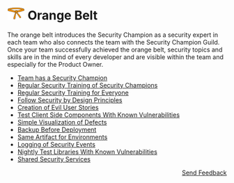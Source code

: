 # [<img src="https://raw.githubusercontent.com/AppSecure-nrw/security-belts/assets/belt-img/03_security-belt-orange.svg" width="40" />](#) Orange Belt

The orange belt introduces the Security Champion as a security expert in each team who also connects the team with the Security Champion Guild. Once your team successfully achieved the orange belt, security topics and skills are in the mind of every developer and are visible within the team and especially for the Product Owner.

- [Team has a Security Champion](team-has-a-security-champion.md)
- [Regular Security Training of Security Champions](regular-security-training-of-security-champions.md)
- [Regular Security Training for Everyone](regular-security-training-for-everyone.md)
- [Follow Security by Design Principles](follow-security-by-design-principles.md)
- [Creation of Evil User Stories](creation-of-evil-user-stories.md)
- [Test Client Side Components With Known Vulnerabilities](test-client-side-components-with-known-vulnerabilities.md)
- [Simple Visualization of Defects](simple-visualization-of-defects.md)
- [Backup Before Deployment](backup-before-deployment.md)
- [Same Artifact for Environments](same-artifact-for-environments.md)
- [Logging of Security Events](logging-of-security-events.md)
- [Nightly Test Libraries With Known Vulnerabilities](nightly-test-libraries-with-known-vulnerabilities.md)
- [Shared Security Services](shared-security-services.md)

<p align="right"><a href="https://www.surveymonkey.de/r/MJWT29X">Send Feedback</a></p>
